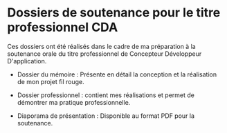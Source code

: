 # Dossiers de soutenance pour le titre professionnel CDA

Ces dossiers ont été réalisés dans le cadre de ma préparation à la soutenance orale du titre professionnel de Concepteur Développeur D'application.

- Dossier du mémoire : Présente en détail la conception et la réalisation de mon projet fil rouge.
  
- Dossier professionnel : contient mes réalisations et permet de démontrer ma pratique professionnelle.
  
- Diaporama de présentation : Disponible au format PDF pour la soutenance.
